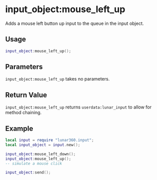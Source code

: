 # input_object:mouse_left_up

Adds a mouse left button up input to the queue in the input object.

## Usage

```lua
input_object:mouse_left_up();
```

## Parameters

`input_object:mouse_left_up` takes no parameters.

## Return Value

`input_object:mouse_left_up` returns `userdata:lunar_input` to allow for method chaining.

## Example

```lua
local input = require "lunar360.input";
local input_object = input.new();

input_object:mouse_left_down();
input_object:mouse_left_up();
-- simulate a mouse click

input_object:send();
```
